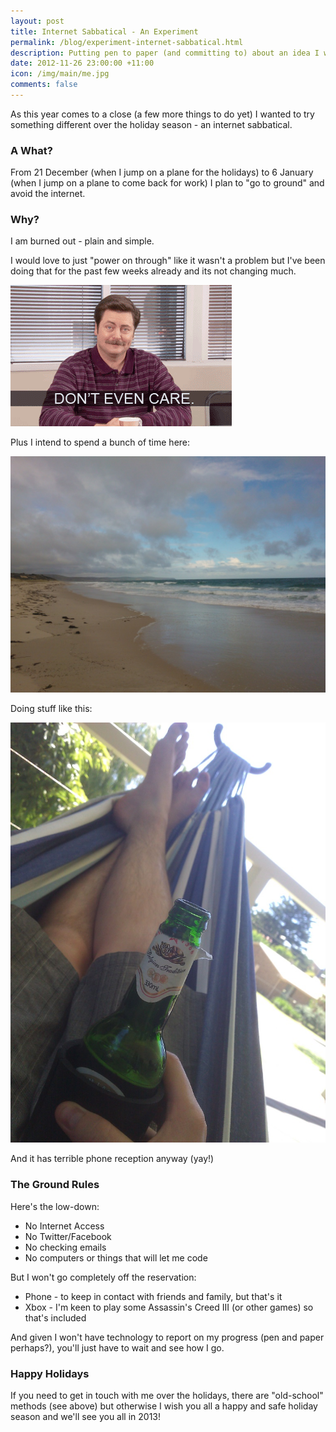 ```yaml
--- 
layout: post
title: Internet Sabbatical - An Experiment
permalink: /blog/experiment-internet-sabbatical.html
description: Putting pen to paper (and committing to) about an idea I was discussing with a friend recently. 
date: 2012-11-26 23:00:00 +11:00
icon: /img/main/me.jpg
comments: false
---
```


As this year comes to a close (a few more things to do yet) I wanted to try something different over the holiday season - an internet sabbatical. 

### A What?

From 21 December (when I jump on a plane for the holidays) to 6 January (when I jump on a plane to come back for work) I plan to "go to ground" and avoid the internet.

### Why?

I am burned out - plain and simple. 


I would love to just "power on through" like it wasn't a problem but I've been doing that for the past few weeks already and its not changing much. 


<img src="/img/posts/internet/swanson.gif" />

Plus I intend to spend a bunch of time here:

<img src="/img/posts/internet/beach.jpg" />

Doing stuff like this:

<img src="/img/posts/internet/hammock.jpg" />

And it has terrible phone reception anyway (yay!)

### The Ground Rules

Here's the low-down:

 - No Internet Access
 - No Twitter/Facebook
 - No checking emails
 - No computers or things that will let me code

But I won't go completely off the reservation:

 - Phone - to keep in contact with friends and family, but that's it 
 - Xbox - I'm keen to play some Assassin's Creed III (or other games) so that's included

And given I won't have technology to report on my progress (pen and paper perhaps?), you'll just have to wait and see how I go.

### Happy Holidays

If you need to get in touch with me over the holidays, there are "old-school" methods (see above) but otherwise I wish you all a happy and safe holiday season and we'll see you all in 2013!
